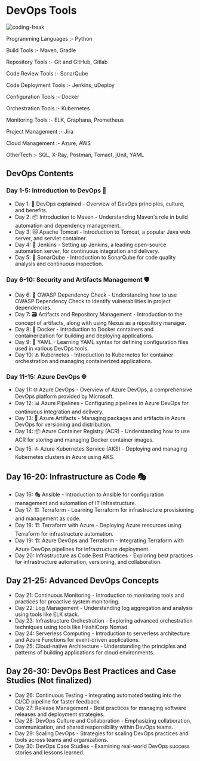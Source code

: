 # DevOps Tools
![coding-freak](https://github.com/ankitsahoo/DevOps/assets/72622752/93e8011d-f780-4318-a3b0-1b3842875dfd)

Programming Languages :-  Python

Build Tools :- Maven, Gradle

Repository Tools :- Git and GitHub, Gitlab

Code Review Tools :- SonarQube

Code Deployment Tools :- Jenkins, uDeploy

Configuration Tools :-  Docker

Orchestration Tools :-  Kubernetes

Monitoring Tools :- ELK, Graphana, Prometheus

Project Management :-  Jira

Cloud Management :- Azure, AWS

OtherTech :- SQL, X-Ray, Postman, Tomact, jUnit, YAML


## DevOps Contents

### Day 1-5: Introduction to DevOps 🔄
- Day 1: 🔄 DevOps explained - Overview of DevOps principles, culture, and benefits.
- Day 2: 📦 Introduction to Maven - Understanding Maven's role in build automation and dependency management.
- Day 3: 🐱 Apache Tomcat - Introduction to Tomcat, a popular Java web server, and servlet container.
- Day 4: 🚀 Jenkins - Setting up Jenkins, a leading open-source automation server, for continuous integration and delivery.
- Day 5: 🎯 SonarQube - Introduction to SonarQube for code quality analysis and continuous inspection.

### Day 6-10: Security and Artifacts Management 🛡️
- Day 6: 🧪 OWASP Dependency Check - Understanding how to use OWASP Dependency Check to identify vulnerabilities in project dependencies.
- Day 7: 🗃️ Artifacts and Repository Management - Introduction to the concept of artifacts, along with using Nexus as a repository manager.
- Day 8: 🐳 Docker - Introduction to Docker containers and containerization for building and deploying applications.
- Day 9: 📄 YAML - Learning YAML syntax for defining configuration files used in various DevOps tools.
- Day 10: ⚓ Kubernetes - Introduction to Kubernetes for container orchestration and managing containerized applications.

### Day 11-15: Azure DevOps 🌐
- Day 11: 🌐 Azure DevOps - Overview of Azure DevOps, a comprehensive DevOps platform provided by Microsoft.
- Day 12: 📊 Azure Pipelines - Configuring pipelines in Azure DevOps for continuous integration and delivery.
- Day 13: 🎨 Azure Artifacts - Managing packages and artifacts in Azure DevOps for versioning and distribution.
- Day 14: 📦 Azure Container Registry (ACR) - Understanding how to use ACR for storing and managing Docker container images.
- Day 15: ⛵ Azure Kubernetes Service (AKS) - Deploying and managing Kubernetes clusters in Azure using AKS.

## Day 16-20: Infrastructure as Code 🎭

- Day 16: 🎭 Ansible - Introduction to Ansible for configuration management and automation of IT infrastructure.
- Day 17: 🏗️ Terraform - Learning Terraform for infrastructure provisioning and management as code.
- Day 18: 🏗️ Terraform with Azure - Deploying Azure resources using Terraform for infrastructure automation.
- Day 19: 🏗️ Azure DevOps and Terraform - Integrating Terraform with Azure DevOps pipelines for infrastructure deployment.
- Day 20: Infrastructure as Code Best Practices - Exploring best practices for infrastructure automation, versioning, and collaboration.

## Day 21-25: Advanced DevOps Concepts 

- Day 21: Continuous Monitoring - Introduction to monitoring tools and practices for proactive system monitoring.
- Day 22: Log Management - Understanding log aggregation and analysis using tools like ELK stack.
- Day 23: Infrastructure Orchestration - Exploring advanced orchestration techniques using tools like HashiCorp Nomad.
- Day 24: Serverless Computing - Introduction to serverless architecture and Azure Functions for event-driven applications.
- Day 25: Cloud-native Architecture - Understanding the principles and patterns of building applications for cloud environments.

## Day 26-30: DevOps Best Practices and Case Studies (Not finalized)

- Day 26: Continuous Testing - Integrating automated testing into the CI/CD pipeline for faster feedback.
- Day 27: Release Management - Best practices for managing software releases and deployment strategies.
- Day 28: DevOps Culture and Collaboration - Emphasizing collaboration, communication, and shared responsibility within DevOps teams.
- Day 29: Scaling DevOps - Strategies for scaling DevOps practices and tools across teams and organizations.
- Day 30: DevOps Case Studies - Examining real-world DevOps success stories and lessons learned.
